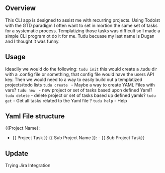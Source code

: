## Overview
This CLI app is designed to assist me with recurring projects. Using Todoist with the GTD paradigm I often want to set in mortion the same set of tasks for a systematic process. Templatizing those tasks was difficult so I made a simple CLI program ot do it for me. Tudu becuase my last name is Dugan and I thought it was funny.

## Usage
Ideadlly we would do the following:
`tudu init`
this would create a .tudu dir with a .config file or something, that config file would have the users API key.
Then we would need to a way to easily build out a templatized projects/todo lists
`tudu create ` - Maybe a way to create YAML Files with vars? 
`tudu new ` - new project or set of tasks based upon defined Yaml? 
`tudu delete` - delete project or set of tasks based up defined yamls?
`tudu get` - Get all tasks related to the Yaml file ?
`tudu help` - Help


## Yaml File structure
{{Project Name}:
  -  {{ Project Task }}
  {{ Sub Project Name }}:
    - {{ Sub Project Task}}

## Update
Trying Jira Integration
